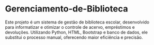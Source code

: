 # Gerenciamento-de-Biblioteca
Este projeto é um sistema de gestão de biblioteca escolar, desenvolvido para informatizar e otimizar o controle de acervo, empréstimos e devoluções. Utilizando Python, HTML, Bootstrap e banco de dados, ele substitui o processo manual, oferecendo maior eficiência e precisão.
